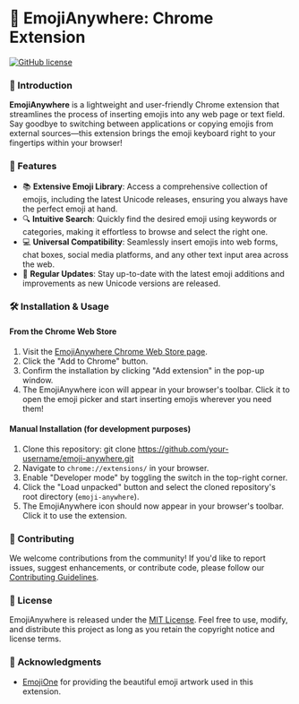 # 🌟 EmojiAnywhere: Chrome Extension

[![GitHub license](https://img.shields.io/badge/license-MIT-blue.svg)](LICENSE)

### 📢 Introduction

**EmojiAnywhere** is a lightweight and user-friendly Chrome extension that streamlines the process of inserting emojis into any web page or text field. Say goodbye to switching between applications or copying emojis from external sources—this extension brings the emoji keyboard right to your fingertips within your browser!

### 🎨 Features

- 📚 **Extensive Emoji Library**: Access a comprehensive collection of emojis, including the latest Unicode releases, ensuring you always have the perfect emoji at hand.
- 🔍 **Intuitive Search**: Quickly find the desired emoji using keywords or categories, making it effortless to browse and select the right one.
- 💻 **Universal Compatibility**: Seamlessly insert emojis into web forms, chat boxes, social media platforms, and any other text input area across the web.
- 🔄 **Regular Updates**: Stay up-to-date with the latest emoji additions and improvements as new Unicode versions are released.

### 🛠️ Installation & Usage

#### From the Chrome Web Store

1. Visit the [EmojiAnywhere Chrome Web Store page](https://chrome.google.com/webstore/detail/your-extension-id-here).
2. Click the "Add to Chrome" button.
3. Confirm the installation by clicking "Add extension" in the pop-up window.
4. The EmojiAnywhere icon will appear in your browser's toolbar. Click it to open the emoji picker and start inserting emojis wherever you need them!

#### Manual Installation (for development purposes)

1. Clone this repository: git clone https://github.com/your-username/emoji-anywhere.git
2. Navigate to `chrome://extensions/` in your browser.
3. Enable "Developer mode" by toggling the switch in the top-right corner.
4. Click the "Load unpacked" button and select the cloned repository's root directory (`emoji-anywhere`).
5. The EmojiAnywhere icon should now appear in your browser's toolbar. Click it to use the extension.

### 🤝 Contributing

We welcome contributions from the community! If you'd like to report issues, suggest enhancements, or contribute code, please follow our [Contributing Guidelines](CONTRIBUTING.md).

### 📄 License

EmojiAnywhere is released under the [MIT License](LICENSE). Feel free to use, modify, and distribute this project as long as you retain the copyright notice and license terms.

### 👏 Acknowledgments

- [EmojiOne](https://www.joypixels.com/) for providing the beautiful emoji artwork used in this extension.
